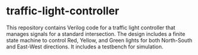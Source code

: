 # traffic-light-controller
This repository contains Verilog code for a traffic light controller that manages signals for a standard intersection. The design includes a finite state machine to control Red, Yellow, and Green lights for both North-South and East-West directions. It includes a testbench for simulation.
